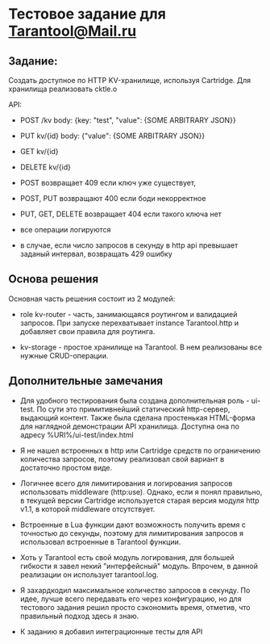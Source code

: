 # Тестовое задание для Tarantool@Mail.ru

## Задание:
Создать доступное по HTTP KV-хранилище, используя Cartridge.
Для хранилища реализовать cktle.o

API:
 - POST /kv body: {key: "test", "value": {SOME ARBITRARY JSON}} 
 - PUT kv/{id} body: {"value": {SOME ARBITRARY JSON}}
 - GET kv/{id} 
 - DELETE kv/{id}

 - POST  возвращает 409 если ключ уже существует, 
 - POST, PUT возвращают 400 если боди некорректное
 - PUT, GET, DELETE возвращает 404 если такого ключа нет
 - все операции логируются
 - в случае, если число запросов в секунду в http api превышает заданый интервал, возвращать 429 ошибку

 ## Основа решения
 Основная часть решения состоит из 2 модулей:
 * role kv-router - часть, занимающаяся роутингом и валидацией запросов. При запуске перехватывает instance Tarantool.http и добавляет свои правила для роутинга.

* kv-storage - простое хранилище на Tarantool. В нем реализованы все нужные CRUD-операции.

## Дополнительные замечания
* Для удобного тестирования была создана дополнительная роль - ui-test.
По сути это примитивнейший статический http-сервер, выдающий контент.
Также была сделана простенькая HTML-форма для наглядной демонстрации API хранилища.
Доступна она по адресу %URI%/ui-test/index.html

* Я не нашел встроенных в http или Cartridge средств по ограничению количества запросов, поэтому реализовал свой вариант в достаточно простом виде.

* Логичнее всего для лимитирования и логирования запросов использовать middleware (http:use). Однако, если я понял правильно, в текущей версии Cartridge используется старая версия модуля http v1.1, в которой middleware отсутствует.

* Встроенные в Lua функции дают возможность получить время с точностью до секунды, поэтому для лимитирования запросов я использовал встроенные в Tarantool функции.

* Хоть у Tarantool есть свой модуль логирования, для большей гибкости я завел некий "интерфейсный" модуль. Впрочем, в данной реализации он использует tarantool.log.

* Я захардкодил максимальное количество запросов в секунду. По идее, лучше всего передавать его через конфигурацию, но для тестового задания решил просто сэкономить время, отметив, что правильный подход здесь я знаю.

* К заданию я добавил интеграционные тесты для API
